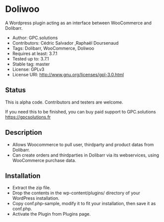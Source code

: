 Doliwoo
=======
A Wordpress plugin acting as an interface between WooCommerce and Dolibarr.

* Author: GPC.solutions
* Contributors: Cédric Salvador ,Raphaël Doursenaud
* Tags: Dolibarr, WooCommerce, Doliwoo
* Requires at least: 3.7.1
* Tested up to: 3.7.1
* Stable tag: master
* License: GPLv3
* License URI: http://www.gnu.org/licenses/gpl-3.0.html

Status
------
This is alpha code. Contributors and testers are welcome.

If you need this to be finished, you can buy paid support to GPC.solutions <https://gpcsolutions.fr>

Description
-----------
* Allows Woocommerce to pull user, thirdparty and product datas from Dolibarr.
* Can create orders and thirdparties in Dolibarr via its webservices, using WooCommerce purchase data.

Installation
------------
* Extract the zip file.
* Drop the contents in the wp-content/plugins/ directory of your WordPress installation.
* Copy conf.php-sample, modify it to fit your installation, then save it as conf.php.
* Activate the Plugin from Plugins page.
